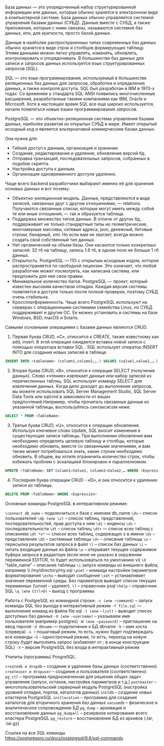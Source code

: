 База данных — это упорядоченный набор структурированной информации или данных, которые обычно хранятся в электронном виде в компьютерной системе. База данных обычно управляется системой управления базами данных (СУБД). Данные вместе с СУБД, а также приложения, которые с ними связаны, называются системой баз данных, или, для краткости, просто базой данных.

Данные в наиболее распространенных типах современных баз данных обычно хранятся в виде строк и столбцов формирующих таблицу. Этими данными можно легко управлять, изменять, обновлять, контролировать и упорядочивать. В большинстве баз данных для записи и запросов данных используется язык структурированных запросов (SQL).

SQL — это язык программирования, используемый в большинстве реляционных баз данных для запросов, обработки и определения данных, а также контроля доступа. SQL был разработан в IBM в 1970-х годах. Со временем у стандарта SQL ANSI появились многочисленные расширения, разработанные такими компаниями как IBM, Oracle и Microsoft. Хотя в настоящее время SQL все еще широко используется, начали появляться новые языки программирования запросов.

PostgreSQL — это объектно-реляционная система управления базами данных, наиболее развитая из открытых СУБД в мире. Имеет открытый исходный код и является альтернативой коммерческим базам данных.

Она нужна для:

* Гибкий доступ к данным, организация и хранение.
* Создание, редактирование и удаление, обновление версий бд.
* Отправка транзакций, последовательных запросов, собранных в подобие скрипта.
* Настройка доступа к данным.
* Организация одновременного доступа удаленно.

Чаще всего backend разработчики выбирают именно её для хранения основых данных и вот почему:

* Объектно-реляционная модель. Данные, представляются в виде записей, связанных друг с другом отношениями, — relations. Получаются связанные списки, которые могут иметь между собой те или иные отношения, — так и образуется таблица.
* Поддержка множество типов данных. В отличе от других бд, поддерживает не только стандартные типы но геометрические, многомерные массивы, сетевые адреса, json, денежный, битовые строки, бинарный, xml. Но если вам не хватает, всегда можно создать свой собственный тип данных.
* Нет органический на объем базы. Они касаются только конкретных записей: 32 тб на таблицу, запись 1.6 тб, в одном поле не больше 1 гб данных.
*  Открытость. PostgreSQL — ПО с открытым исходным кодом, которое распространяется по свободной лицензии. Это означает, что любой разработчик может посмотреть, как написана система, или предложить для нее свои правки.
*  Минимальное количество багов. PostgreSQL — проект, который известен высоким качеством отладки. Каждая версия системы появляется в доступе только после полной проверки, поэтому СУБД очень стабильна.
*  Кроссплатформенность. Чаще всего PostgreSQL используют на серверах с операционными системами семейства Linux, но СУБД поддерживает и другие ОС. Ее можно установить в системы на базе Windows, BSD, macOS и Solaris.
  
Самыми основными операциями с базами данных являются CRUD.
1) Первая буква CRUD, «C», относится к CREATE, также известному как add, insert. В этой операции ожидается вставка новой записи с помощью оператора вставки SQL . SQL использует оператор INSERT INTO для создания новых записей в таблице.

```sql
INSERT INTO <tablename> (column1,column2,….) VALUES (value1,value2,….)
```

2) Вторая буква CRUD, «R», относится к операции SELECT (получение данных). Слово «чтение» извлекает данные или набор записей из перечисленных таблиц. SQL использует команду SELECT для извлечения данных. Когда дело доходит до выполнения запросов, вы можете использовать SQL Server Management Studio, SQL Server Data Tools или sqlcmd в зависимости от ваших предпочтений.Например, чтобы прочитать связанные данные из указанной таблицы, воспользуйтесь синтаксисом ниже.

```sql
SELECT * FROM <TableName>
```

3) Третья буква CRUD, «U», относится к операции обновления. Используя ключевое слово Update, SQL вносит изменения в существующие записи таблицы.
При выполнении обновления вам необходимо определить целевую таблицу и столбцы, которые необходимо обновить, вместе со связанными значениями, и вам также может потребоваться знать, какие строки необходимо обновить. В общем, вы хотите ограничить количество строк, чтобы избежать проблем с эскалацией блокировок и параллелизмом.
```sql
UPDATE <TableName> SET Column1=Value1, Column2=Value2,… WHERE <Expression>
```

4) Последняя буква операции CRUD - «D», и она относится к удалению записи из таблицы.
```sql
DELETE FROM <TableName> WHERE <Expression>
```

Основные команды PostgreSQL в интерактивном режиме:


`\connect db_name` – подключиться к базе с именем db_name
`\du` – список пользователей
`\dp (или \z)` – список таблиц, представлений, последовательностей, прав доступа к ним
`\di` – индексы
`\ds` – последовательности
`\dt` – список таблиц
`\dt+` — список всех таблиц с описанием
`\dt *s*` — список всех таблиц, содержащих s в имени
`\dv` – представления
`\dS` – системные таблицы
`\d+` – описание таблицы
`\o` – пересылка результатов запроса в файл
`\l` – список баз данных
`\i` – читать входящие данные из файла
`\e` – открывает текущее содержимое буфера запроса в редакторе (если иное не указано в окружении переменной EDITOR, то будет использоваться по умолчанию vi)
`\d` “table_name” – описание таблицы
`\i` запуск команды из внешнего файла, например \i /my/directory/my.sql
`\pset` – команда настройки параметров форматирования
`\echo` – выводит сообщение
`\set` – устанавливает значение переменной среды. Без параметров выводит список текущих переменных (\unset – удаляет).
`\?` – справочник psql
`\help` – справочник SQL
`\q (или Ctrl+D)` – выход с программы

Работа с PostgreSQL из командной строки:
`-c (или –command)` – запуск команды SQL без выхода в интерактивный режим
`-f file.sql` — выполнение команд из файла file.sql
`-l (или –list)` – выводит список доступных баз данных
`-U (или –username)` – указываем имя пользователя (например postgres)
`-W (или –password)` – приглашение на ввод пароля
`-d dbname` — подключение к БД dbname
`-h` – имя хоста (сервера)
`-s `– пошаговый режим, то есть, нужно будет подтверждать все команды
`–S` – однострочный режим, то есть, переход на новую строку будет выполнять запрос (избавляет от ; в конце конструкции SQL)
`-V` – версия PostgreSQL без входа в интерактивный режим

Утилиты (программы) PosgreSQL:

`createdb и dropdb` – создание и удаление базы данных (соответственно)
`createuser и dropuser` – создание и пользователя (соответственно)
`pg_ctl` – программа предназначенная для решения общих задач управления (запуск, останов, настройка параметров и т.д.)
`postmaster` – многопользовательский серверный модуль PostgreSQL (настройка уровней отладки, портов, каталогов данных)
`initdb` – создание новых кластеров PostgreSQL
`initlocation` – программа для создания каталогов для вторичного хранения баз данных
`vacuumdb` – физическое и аналитическое сопровождение БД
`pg_dump` – архивация и восстановление данных
`pg_dumpall` – резервное копирование всего кластера PostgreSQL
`pg_restore` – восстановление БД из архивов (.tar, .tar.gz)


Ссылка на все SQL команды
https://postgrespro.ru/docs/postgresql/9.6/sql-commands 